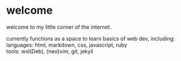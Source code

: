 # welcome

welcome to my little corner of the internet.

currently functions as a space to learn basics of web dev, including:  
languages: html, markdown, css, javascript, ruby  
tools: wsl(Deb), (neo)vim, git, jekyll  
